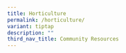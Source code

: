 ```yaml
---
title: Horticulture
permalink: /horticulture/
variant: tiptap
description: ""
third_nav_title: Community Resources
---
```

<p></p>